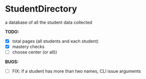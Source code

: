 # StudentDirectory

a database of all the student data collected

**TODO:**

- [x] total pages (all students and each student)
- [x] mastery checks
- [ ] choose center (or all))

**BUGS:**

- [ ] FIX: if a student has more than two names, CLI issue arguments
